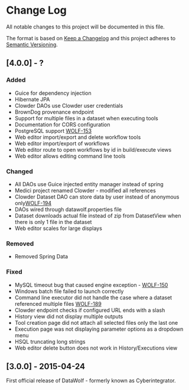 # Change Log
All notable changes to this project will be documented in this file. 

The format is based on [Keep a Changelog](http://keepachangelog.com/)
and this project adheres to [Semantic Versioning](http://semver.org/).

## [4.0.0] - ?

### Added
- Guice for dependency injection
- Hibernate JPA
- Clowder DAOs use Clowder user credentials
- BrownDog provenance endpoint
- Support for multiple files in a dataset when executing tools
- Documentation for CORS configuration
- PostgreSQL support [WOLF-153](https://opensource.ncsa.illinois.edu/jira/browse/WOLF-153)
- Web editor import/export and delete workflow tools
- Web editor import/export of workflows
- Web editor route to open workflows by id in build/execute views
- Web editor allows editing command line tools

### Changed
- All DAOs use Guice injected entity manager instead of spring
- Medici project renamed Clowder - modified all references
- Clowder Dataset DAO can store data by user instead of anonymous only[WOLF-194](https://opensource.ncsa.illinois.edu/jira/browse/WOLF-194)
- DAOs wired through datawolf.properties file
- Dataset downloads actual file instead of zip from DatasetView when there is only 1 file in the dataset
- Web editor scales for large displays

### Removed
- Removed Spring Data

### Fixed
- MySQL timeout bug that caused engine exception - [WOLF-150](https://opensource.ncsa.illinois.edu/jira/browse/WOLF-150)
- Windows batch file failed to launch correctly
- Command line executor did not handle the case where a dataset referenced multiple files [WOLF-189](https://opensource.ncsa.illinois.edu/jira/browse/WOLF-189)
- Clowder endpoint checks if configured URL ends with a slash
- History view did not display multiple outputs
- Tool creation page did not attach all selected files only the last one
- Execution page was not displaying parameter options as a dropdown menu
- HSQL truncating long strings
- Web editor delete button does not work in History/Executions view

## [3.0.0] - 2015-04-24

First official release of DataWolf - formerly known as Cyberintegrator.
